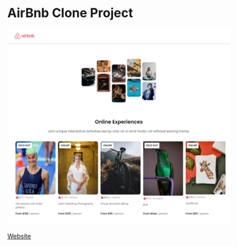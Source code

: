 # AirBnb Clone Project

<img src="./public/images/clone-img.JPG" alt="WebPage">


[Website](https://busraileri-air-bnb-clone.netlify.app)


